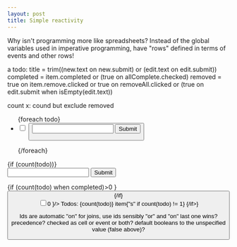 ```yaml
---
layout: post
title: Simple reactivity
---
```

Why isn't programming more like spreadsheets? Instead of the global variables used in imperative programming, have "rows" defined in terms of events and other rows!

a todo:
 title = trim((new.text on new.submit) or (edit.text on edit.submit))
 completed = item.completed or (true on allComplete.checked)
 removed = true on item.remove.clicked or true on removeAll.clicked or (true on edit.submit when isEmpty(edit.text))

count x:
 cound but exclude removed

<ul>
{foreach todo}
 <li>
 <form name=item>
 <input type=checkbox name=completed>
 <button name=remove>
 </form>
 <form name=edit>
 <input name=text>
 <input type=submit>
 </form>
 </li>
{/foreach}
</ul>
{if (count(todo))}
<form name=new>
 <input name=text>
 <input type=submit>
</form>
{if (count(todo) when completed)>0 }<button name=removeAll/>{/if}
<form>
<input type=checkbox name=allComplete value={ (count(todo) when !completed)>0 }/>
Todos: {count(todo)} item{"s" if count(todo) != 1}
{/if>}

Ids are automatic
"on" for joins, use ids sensibly
"or" and "on" last one wins?
precedence?
checked as cell or event or both?
default booleans to the unspecified value (false above)?